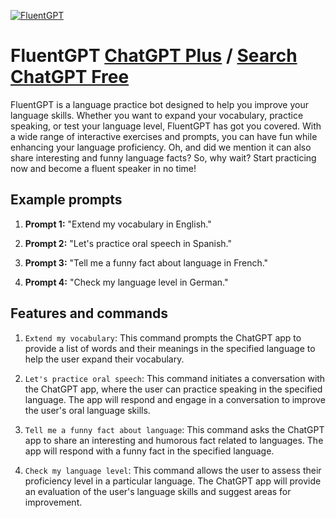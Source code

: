 
[![FluentGPT](https://files.oaiusercontent.com/file-o6VC8u7JkJuRKVNcKs5XmnPE?se=2123-10-18T15%3A21%3A17Z&sp=r&sv=2021-08-06&sr=b&rscc=max-age%3D31536000%2C%20immutable&rscd=attachment%3B%20filename%3Dd4826261-a5e9-4938-8d09-fae62dc3ceca.png&sig=nmZ3P2pGlgPwX7mglhBS4MUBTEhogwxmbLOVJBpFhgc%3D)](https://chat.openai.com/g/g-pOO4Lq2RC-fluentgpt)

# FluentGPT [ChatGPT Plus](https://chat.openai.com/g/g-pOO4Lq2RC-fluentgpt) / [Search ChatGPT Free](https://gptcall.net/index.html#/?search=FluentGPT)

FluentGPT is a language practice bot designed to help you improve your language skills. Whether you want to expand your vocabulary, practice speaking, or test your language level, FluentGPT has got you covered. With a wide range of interactive exercises and prompts, you can have fun while enhancing your language proficiency. Oh, and did we mention it can also share interesting and funny language facts? So, why wait? Start practicing now and become a fluent speaker in no time!

## Example prompts

1. **Prompt 1:** "Extend my vocabulary in English."

2. **Prompt 2:** "Let's practice oral speech in Spanish."

3. **Prompt 3:** "Tell me a funny fact about language in French."

4. **Prompt 4:** "Check my language level in German."

## Features and commands

1. `Extend my vocabulary`: This command prompts the ChatGPT app to provide a list of words and their meanings in the specified language to help the user expand their vocabulary.

2. `Let's practice oral speech`: This command initiates a conversation with the ChatGPT app, where the user can practice speaking in the specified language. The app will respond and engage in a conversation to improve the user's oral language skills.

3. `Tell me a funny fact about language`: This command asks the ChatGPT app to share an interesting and humorous fact related to languages. The app will respond with a funny fact in the specified language.

4. `Check my language level`: This command allows the user to assess their proficiency level in a particular language. The ChatGPT app will provide an evaluation of the user's language skills and suggest areas for improvement.



